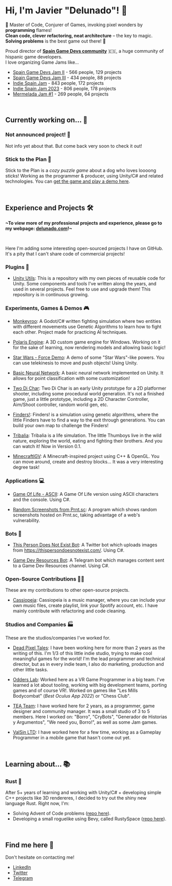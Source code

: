 # Hi, I'm Javier "Delunado"! 👋

🧙 Master of Code, Conjurer of Games, invoking pixel wonders by **programming** flames! <br>
**Clean code, clever refactoring, neat architecture** – the key to magic. <br>
**Solving problems** is the best game out there! 🧙 <br>

Proud director of **[Spain Game Devs community](https://twitter.com/spaingamedevs)** 🇪🇸, a huge community of hispanic game developers.
<br> I love organizing Game Jams like...

- [Spain Game Devs Jam II](https://itch.io/jam/spain-game-devs-jam-ii) - 566 people, 129 projects
- [Spain Game Devs Jam III](https://itch.io/jam/spain-game-devs-jam-iii) - 434 people, 88 projects
- [Indie Spain Jam](https://itch.io/jam/indie-spain-jam) - 843 people, 172 projects
- [Indie Spain Jam 2023](https://itch.io/jam/indie-spain-jam-23) - 806 people, 178 projects
- [Mermelada Jam #1](https://itch.io/jam/mermelada-jam) - 269 people, 64 projects

<br>

## Currently working on... 🧭

### Not announced project! 🤫

Not info yet about that. But come back very soon to check it out!


### Stick to the Plan 🐶

Stick to the Plan is a _cozy puzzle game_ about a dog who loves loooong sticks! Working as the programmer & producer, using Unity/C# and related technologies. You can [get the game and play a demo here](https://store.steampowered.com/app/2334280/Stick_to_the_Plan/).

<br>

## Experience and Projects 🛠️

**\~To view more of my professional projects and experience, please go to my webpage: [delunado.com](https://delunado.com)!\~**

<br>

Here I'm adding some interesting open-sourced projects I have on GitHub. It's a pity that I can't share code of commercial projects!

### Plugins 🔌

- [Unity Utils](https://github.com/Delunado/Unity-Utils): This is a repository with my own pieces of reusable code for Unity. Some components and tools I've written along the years, and used in several projects. Feel free to use and upgrade them! This repository is in continuous growing.

### Experiments, Games & Demos 🎮

- [Monkeyroo](https://github.com/Delunado/Evolutionary-Fighting): A Godot/C# written fighting simulation where two entities with different movements use Genetic Algorithms to learn how to fight each other. Project made for practicing AI techniques. 

- [Polaris Engine](https://github.com/Delunado/PolarisEngine): A 3D custom game engine for Windows. Working on it for the sake of learning, now rendering models and allowing basic logic! 

- [Star Wars - Force Demo](https://github.com/Delunado/Star-Wars-Force-Demo): A demo of some "Star Wars"-like powers. You can use telekinesis to move and push objects! Using Unity.

- [Basic Neural Network](https://github.com/Delunado/NeuralNetworkBasics): A basic neural network implemented on Unity. It allows for point classification with some customization!

- [Two Di Char](https://github.com/Delunado/TwoDiChar): Two Di Char is an early Unity prototype for a 2D platformer shooter, including some procedural world generation. It's not a finished game, just a little prototype, including a 2D Character Controller, Aim/Shoot controller, random world gen, etc.

- [Finders!](https://github.com/Delunado/Finders): Finders! is a simulation using genetic algorithms, where the little Finders have to find a way to the exit through generations. You can build your own map to challenge the Finders!

- [Tribalia](https://delunado.itch.io/tribalia): Tribalia is a life simulation. The little Thumboys live in the wild nature, exploring the world, eating and fighting their brothers. And you can watch it! Now in Version 0.1.

- [MinecraftIGV](https://github.com/Delunado/MinecraftIGV): A Minecraft-inspired project using C++ & OpenGL. You can move around, create and destroy blocks... It was a very interesting degree task!

### Applications 💻

- [Game Of Life - ASCII](https://github.com/Delunado/GameOfLifeAscii): A Game Of Life version using ASCII characters and the console. Using C#.

- [Random Screenshots from Prnt.sc](https://github.com/Delunado/RandomScreenshotPrnt): A program which shows random screenshots hosted on Prnt.sc, taking advantage of a web's vulnerability.

### Bots 🤖

- [This Person Does Not Exist Bot](https://github.com/Delunado/ThisPersonDoesNotExistBot): A Twitter bot which uploads images from https://thispersondoesnotexist.com/. Using C#.

- [Game Dev Resources Bot](https://github.com/Delunado/GameDevResourcesBot): A Telegram bot which manages content sent to a Game Dev Resources channel. Using C#.

### Open-Source Contributions 👨‍💻

These are my contributions to other open-source projects.

- [Cassiopeia](https://github.com/Delunado/cassiopeia): Cassiopeia is a music manager, where you can include your own music files, create playlist, link your Spotify account, etc. I have mainly contribute with refactoring and code cleaning.

### Studios and Companies 🏭

These are the studios/companies I've worked for.

- [Dead Pixel Tales](https://www.deadpixeltales.com/): I have been working here for more than 2 years as the writing of this. I'm 1/3 of this little indie studio, trying to make cool meaningful games for the world! I'm the lead programmer and technical director, but as in every indie team, I also do marketing, production and other little tasks.

- [Odders Lab](http://odderslab.com/): Worked here as a VR Game Programmer in a big team. I've learned a lot about tooling, working with big development teams, porting games and of course VR!. Worked on games like "Les Mills Bodycombat" (*Best Oculus App 2022*) or "Chess Club".

- [TEA Team](https://www.teateamgames.com/): I have worked here for 2 years, as a programmer, game designer and community manager. It was a small studio of 3 to 5 members. Here I worked on: "Borro", "CryBots", "Generador de Historias y Argumentos", "We need you, Borro!", as well as some Jam games.

- [ValSin LTD](https://valsin.co.uk/): I have worked here for a few time, working as a Gameplay Programmer in a mobile game that hasn't come out yet.

<br>

## Learning about... 📚

### Rust 🦀

After 5+ years of learning and working with Unity/C# + developing simple C++ projects like 3D rendereres, I decided to try out the shiny new language Rust. Right now, I'm:

- Solving Advent of Code problems ([repo here](https://github.com/Delunado/Advent-Of-Code-22-Rust.git)).
- Developing a small roguelike using Bevy, called RustySpace ([repo here](https://github.com/Delunado/Rustyspace)).

<br>

## Find me here 📨

Don't hesitate on contacting me!

- [LinkedIn](https://www.linkedin.com/in/javi-camacho/)
- [Twitter](https://twitter.com/Delunad0)
- [Telegram](https://t.me/Delunado)
